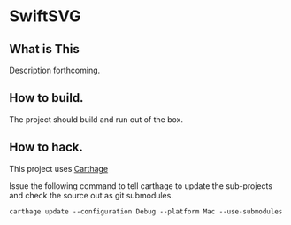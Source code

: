 # SwiftSVG

## What is This

Description forthcoming.

## How to build.

The project should build and run out of the box.

## How to hack.

This project uses [Carthage](https://github.com/Carthage/Carthage)

Issue the following command to tell carthage to update the sub-projects and check the source out as git submodules.

	carthage update --configuration Debug --platform Mac --use-submodules


